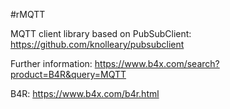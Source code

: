 #rMQTT

MQTT client library based on PubSubClient: https://github.com/knolleary/pubsubclient

Further information: https://www.b4x.com/search?product=B4R&query=MQTT

B4R: https://www.b4x.com/b4r.html